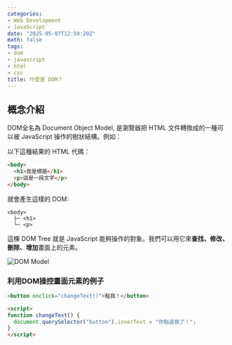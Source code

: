 ```yaml
---
categories:
- Web Development
- JavaScript
date: "2025-05-07T12:50:20Z"
math: false
tags:
- dom
- javascript
- html
- css
title: 什麼是 DOM？
---
```


## 概念介紹

DOM全名為 Document Object Model, 是瀏覽器把 HTML 文件轉換成的一種可以被 JavaScript 操作的樹狀結構。例如：

以下這種結果的 HTML 代碼：

```html
<body>
  <h1>我是標題</h1>
  <p>這是一段文字</p>
</body>
```

就會產生這樣的 DOM:

```
<body>
  ├─ <h1>
  └─ <p>
```

這棵 DOM Tree 就是 JavaScript 能夠操作的對象。我們可以用它來**查找、修改、刪除、增加**畫面上的元素。

![DOM Model](../assets/img/site-imgs/DOM-model.svg)



### 利用DOM操控畫面元素的例子

```html
<button onclick="changeText()">點我！</button>

<script>
function changeText() {
  document.querySelector("button").innerText = "你點過我了！";
}
</script>
```

